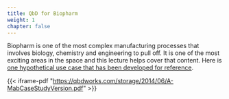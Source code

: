 ```yaml
---
title: QbD for Biopharm
weight: 1
chapter: false
---
```


Biopharm is one of the most complex manufacturing processes that involves biology, chemistry and engineering to pull off.  It is one of the most exciting areas in the space and this lecture helps cover that content.  Here is [one hypothetical use case that has been developed for reference](https://qbdworks.com/storage/2014/06/A-MabCaseStudyVersion.pdf).

{{< iframe-pdf "https://qbdworks.com/storage/2014/06/A-MabCaseStudyVersion.pdf" >}}

